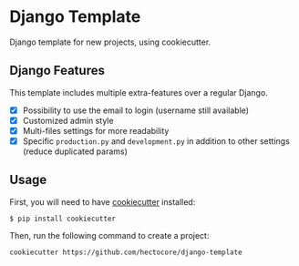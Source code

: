 # Django Template
Django template for new projects, using cookiecutter.

## Django Features
This template includes multiple extra-features over a regular Django.
- [x] Possibility to use the email to login (username still available)
- [x] Customized admin style
- [x] Multi-files settings for more readability
- [x] Specific `production.py` and `development.py` in addition to other settings (reduce duplicated params)

## Usage
First, you will need to have [cookiecutter](https://github.com/cookiecutter/cookiecutter) installed:
```
$ pip install cookiecutter
```

Then, run the following command to create a project:
```
cookiecutter https://github.com/hectocore/django-template
```
